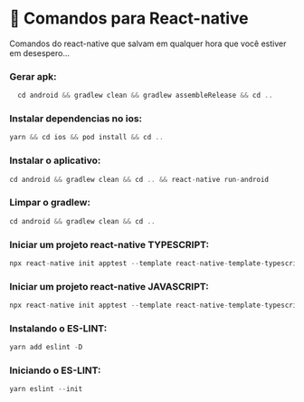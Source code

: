 # :thinking: Comandos para React-native

Comandos do react-native que salvam em qualquer hora que você estiver em desespero...

### Gerar apk:

```js
  cd android && gradlew clean && gradlew assembleRelease && cd ..
```

### Instalar dependencias no ios:

```js
yarn && cd ios && pod install && cd ..
```

### Instalar o aplicativo:

```js
cd android && gradlew clean && cd .. && react-native run-android
```

### Limpar o gradlew:
```js
cd android && gradlew clean && cd ..
```

### Iniciar um projeto react-native TYPESCRIPT:
```js
npx react-native init apptest --template react-native-template-typescript
```

### Iniciar um projeto react-native JAVASCRIPT:
```js
npx react-native init apptest --template react-native-template-typescript
```
### Instalando o ES-LINT:
```js
yarn add eslint -D 
```

### Iniciando o ES-LINT:
```js
yarn eslint --init
```


